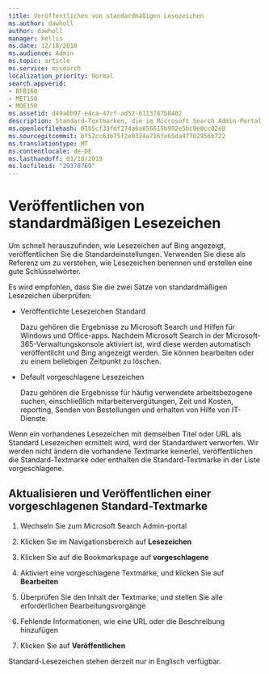 ```yaml
---
title: Veröffentlichen von standardmäßigen Lesezeichen
ms.author: dawholl
author: dawholl
manager: kellis
ms.date: 12/18/2018
ms.audience: Admin
ms.topic: article
ms.service: mssearch
localization_priority: Normal
search.appverid:
- BFB160
- MET150
- MOE150
ms.assetid: d49a0b97-e4ca-47cf-ad52-6113787b8402
description: Standard-Textmarken, die im Microsoft Search Admin-Portal zur Verfügung stehen
ms.openlocfilehash: 0105cf33fdf274a6a856615b992e5bc0e0cc02e8
ms.sourcegitcommit: bf52cc63b75f2e0324a716fe65da47702956b722
ms.translationtype: MT
ms.contentlocale: de-DE
ms.lasthandoff: 01/18/2019
ms.locfileid: "29378769"
---
```

# <a name="publish-default-bookmarks"></a>Veröffentlichen von standardmäßigen Lesezeichen

Um schnell herauszufinden, wie Lesezeichen auf Bing angezeigt, veröffentlichen Sie die Standardeinstellungen. Verwenden Sie diese als Referenz um zu verstehen, wie Lesezeichen benennen und erstellen eine gute Schlüsselwörter.
  
Es wird empfohlen, dass Sie die zwei Sätze von standardmäßigen Lesezeichen überprüfen:
  
- Veröffentlichte Lesezeichen Standard
    
    Dazu gehören die Ergebnisse zu Microsoft Search und Hilfen für Windows und Office-apps. Nachdem Microsoft Search in der Microsoft-365-Verwaltungskonsole aktiviert ist, wird diese werden automatisch veröffentlicht und Bing angezeigt werden. Sie können bearbeiten oder zu einem beliebigen Zeitpunkt zu löschen.
    
- Default vorgeschlagene Lesezeichen
    
    Dazu gehören die Ergebnisse für häufig verwendete arbeitsbezogene suchen, einschließlich mitarbeitervergütungen, Zeit und Kosten, reporting, Senden von Bestellungen und erhalten von Hilfe von IT-Dienste.
    
Wenn ein vorhandenes Lesezeichen mit demselben Titel oder URL als Standard Lesezeichen ermittelt wird, wird der Standardwert verworfen. Wir werden nicht ändern die vorhandene Textmarke keinerlei, veröffentlichen die Standard-Textmarke oder enthalten die Standard-Textmarke in der Liste vorgeschlagene.
  
## <a name="update-and-publish-a-default-suggested-bookmark"></a>Aktualisieren und Veröffentlichen einer vorgeschlagenen Standard-Textmarke

1. Wechseln Sie zum Microsoft Search Admin-portal
    
2. Klicken Sie im Navigationsbereich auf **Lesezeichen**
    
3. Klicken Sie auf die Bookmarkspage auf **vorgeschlagene**
    
4. Aktiviert eine vorgeschlagene Textmarke, und klicken Sie auf **Bearbeiten**
    
5. Überprüfen Sie den Inhalt der Textmarke, und stellen Sie alle erforderlichen Bearbeitungsvorgänge
    
6. Fehlende Informationen, wie eine URL oder die Beschreibung hinzufügen
    
7. Klicken Sie auf **Veröffentlichen**
    
Standard-Lesezeichen stehen derzeit nur in Englisch verfügbar. 

  

